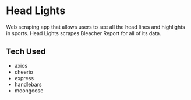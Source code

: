 # Head Lights

Web scraping app that allows users to see all the head lines and highlights in sports.
Head Lights scrapes Bleacher Report for all of its data.

## Tech Used

- axios
- cheerio
- express
- handlebars
- moongoose